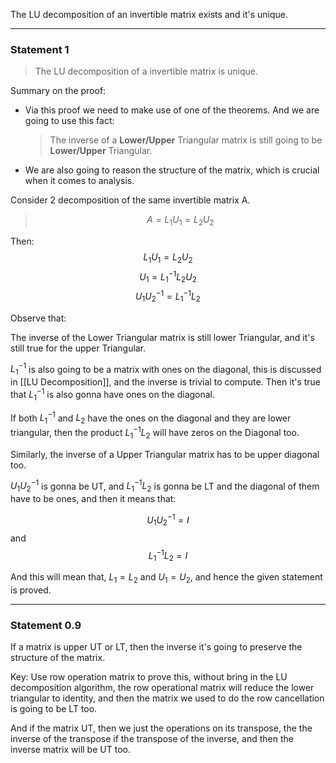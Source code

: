 The LU decomposition of an invertible matrix exists and it's unique. 

---
### Statement 1
> The LU decomposition of a invertible matrix is unique. 

Summary on the proof: 
* Via this proof we need to make use of one of the theorems. And we are going to use this fact: 
	> The inverse of a **Lower/Upper** Triangular matrix is still going to be **Lower/Upper** Triangular. 
* We are also going to reason the structure of the matrix, which is crucial when it comes to analysis. 

Consider 2 decomposition of the same invertible matrix A. 

> $$A = L_1U_1 = L_2U_2$$

Then: 
$$
L_1U_1 = L_2U_2
$$ 
$$
U_1 = L_1^{-1}L_2U_2
$$
$$
U_1U_2^{-1} = L_1^{-1}L_2
$$

Observe that: 

The inverse of the Lower Triangular matrix is still lower Triangular, and it's still true for the upper Triangular. 

$L_1^{-1}$ is also going to be a matrix with ones on the diagonal, this is discussed in [[LU Decomposition]], and the inverse is trivial to compute. Then it's true that $L_1^{-1}$ is also gonna have ones on the diagonal. 

If both $L_1^{-1}$ and $L_2$ have the ones on the diagonal and they are lower triangular, then the product $L_1^{-1}L_2$ will have zeros on the Diagonal too. 

Similarly, the inverse of a Upper Triangular matrix has to be upper diagonal too.

$U_1U_2^{-1}$ is gonna be UT, and $L_1^{-1}L_2$  is gonna be LT and the diagonal of them have to be ones, and then it means that: 

$$
U_1U_2^{-1} = I
$$
and 
$$
L_1^{-1}L_2 = I
$$

And this will mean that, $L_1 = L_2$ and $U_1 = U_2$, and hence the given statement is proved. 

---

### Statement 0.9

If a matrix is upper UT or LT, then the inverse it's going to preserve the structure of the matrix. 

Key: Use row operation matrix to prove this, without bring in the LU decomposition algorithm, the row operational matrix will reduce the lower triangular to identity, and then the matrix we used to do the row cancellation is going to be LT too. 

And if the matrix UT, then we just the operations on its transpose, the the inverse of the transpose if the transpose of the inverse, and then the inverse matrix will be UT too. 